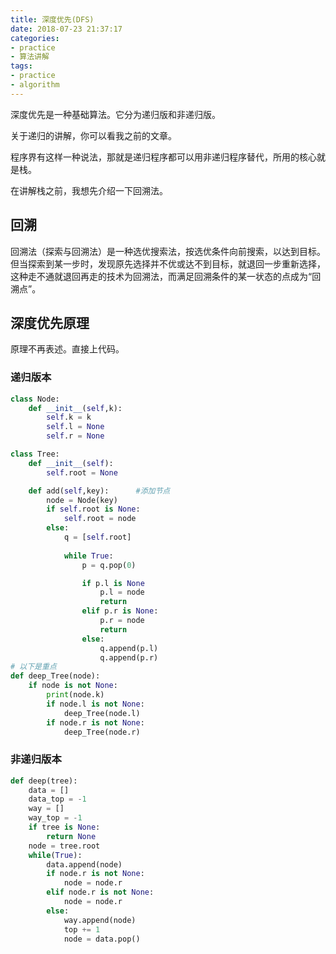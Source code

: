 ```yaml
---
title: 深度优先(DFS)
date: 2018-07-23 21:37:17
categories:
- practice
- 算法讲解
tags:
- practice
- algorithm
---
```

深度优先是一种基础算法。它分为递归版和非递归版。

关于递归的讲解，你可以看我之前的文章。

[]()

<!-- more -->

程序界有这样一种说法，那就是递归程序都可以用非递归程序替代，所用的核心就是栈。

在讲解栈之前，我想先介绍一下回溯法。

## 回溯

回溯法（探索与回溯法）是一种选优搜索法，按选优条件向前搜索，以达到目标。但当探索到某一步时，发现原先选择并不优或达不到目标，就退回一步重新选择，这种走不通就退回再走的技术为回溯法，而满足回溯条件的某一状态的点成为“回溯点”。

## 深度优先原理

原理不再表述。直接上代码。

### 递归版本
```python
class Node:
	def __init__(self,k):
		self.k = k
		self.l = None
		self.r = None

class Tree:
	def __init__(self):
		self.root = None

	def add(self,key):		#添加节点
		node = Node(key)
		if self.root is None:
			self.root = node
		else:
			q = [self.root]
			
			while True:
				p = q.pop(0)

				if p.l is None
					p.l = node
					return
				elif p.r is None:
					p.r = node
					return
				else:
					q.append(p.l)
					q.append(p.r)
# 以下是重点
def deep_Tree(node):
	if node is not None:
		print(node.k)
		if node.l is not None:
			deep_Tree(node.l)
		if node.r is not None:
			deep_Tree(node.r)
```

### 非递归版本

```python
def deep(tree):
	data = []
	data_top = -1
	way = []
	way_top = -1
	if tree is None:
		return None
	node = tree.root
	while(True):
		data.append(node)
		if node.r is not None:
			node = node.r
		elif node.r is not None:
			node = node.r
		else:
			way.append(node)
			top += 1
			node = data.pop()
```
